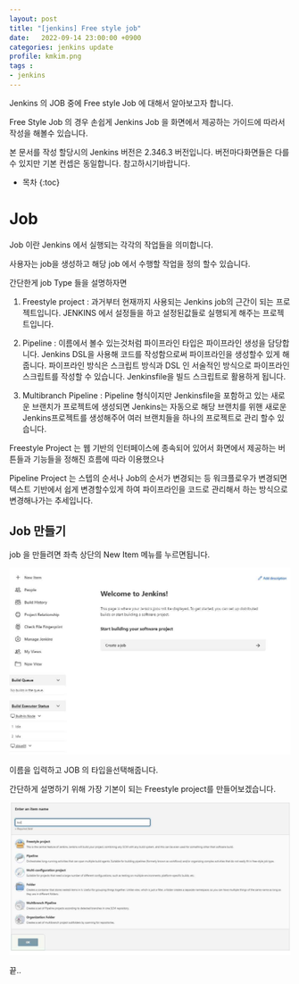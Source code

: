 ```yaml
---
layout: post
title: "[jenkins] Free style job"
date:   2022-09-14 23:00:00 +0900
categories: jenkins update
profile: kmkim.png
tags :
- jenkins
---
```


Jenkins 의 JOB 중에 Free style Job 에 대해서 알아보고자 합니다. 

Free Style Job 의 경우 손쉽게 Jenkins Job 을 화면에서 제공하는 가이드에 따라서 작성을 해볼수 있습니다.

본 문서를 작성 할당시의 Jenkins 버전은 2.346.3 버전입니다. 버전마다화면들은 다를 수 있지만 기본 컨셉은 동일합니다. 참고하시기바랍니다.


* 목차
{:toc}

# Job 

Job 이란 Jenkins 에서 실행되는 각각의 작업들을 의미합니다.

사용자는 job을 생성하고 해당 job 에서 수행할 작업을 정의 할수 있습니다.

간단한게 job Type 들을 설명하자면

1. Freestyle project  : 과거부터 현재까지 사용되는 Jenkins job의 근간이 되는 프로젝트입니다. JENKINS 에서 설정들을 하고 설정된값들로 실행되게 해주는 프로젝트입니다. 

2. Pipeline : 이름에서 볼수 있는것처럼 파이프라인 타입은 파이프라인 생성을 담당합니다. Jenkins DSL을 사용해 코드를 작성함으로써 파이프라인을 생성할수 있게 해줍니다. 파이프라인 방식은 스크립트 방식과 DSL 인 서술적인 방식으로 파이프라인스크립트를 작성할 수 있습니다. Jenkinsfile을 빌드 스크립트로 활용하게 됩니다.

3. Multibranch Pipeline : Pipeline 형식이지만 Jenkinsfile을 포함하고 있는 새로운 브랜치가 프로젝트에 생성되면 Jenkins는 자동으로 해당 브랜치를 위핸 새로운 Jenkins프로젝트를 생성해주어 여러 브랜치들을 하나의 프로젝트로 관리 할수 있습니다.

Freestyle Project 는 웹 기반의 인터페이스에 종속되어 있어서 화면에서 제공하는 버튼들과 기능들을  정해진 흐름에 따라 이용했으나 

Pipeline Project 는 스텝의 순서나 Job의 순서가 변경되는 등 워크플로우가 변경되면 텍스트 기반에서 쉽게 변경할수있게 하여 파이프라인을 코드로 관리해서 하는 방식으로 변경해나가는 추세입니다.


## Job 만들기
job 을 만들려면 좌측 상단의 New Item 메뉴를 누르면됩니다.

![jenkins-job-00.jpg](/assets/images/2022-09-14/jenkins-job-00.jpg)

이름을 입력하고 JOB 의 타입을선택해줍니다.

간단하게 설명하기 위해 가장 기본이 되는 Freestyle project를 만들어보겠습니다.

![jenkins-job-00.jpg](/assets/images/2022-09-14/jenkins-job-01.jpg)





끝..
